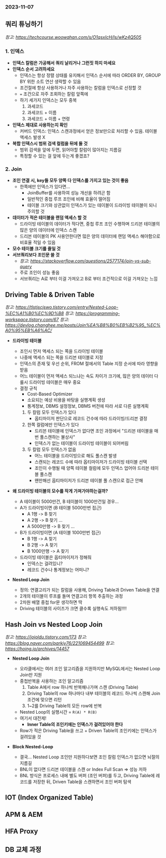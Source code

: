 ### 2023-11-07

## 쿼리 튜닝하기
*참고: https://techcourse.woowahan.com/s/O1qsxIcH/ls/wKz4Q505*
### 1. 인덱스
- **인덱스 칼럼은 가공해서 쿼리 날리거나 그런짓 하지 마세요**
- **인덱스 순서 고려하세요**
  - 인덱스는 항상 정렬 상태를 유지해서 인덱스 순서에 따라 ORDER BY, GROUP BY 위한 소트 연산 생략할 수 있음
  - 조건절에 항상 사용하거나 자주 사용하는 칼럼을 인덱스로 선정할 것
  - `=` 조건으로 자주 조회하는 칼럼 앞쪽에
  - 하기 세가지 인덱스는 모두 중복
    1. 과세코드
    2. 과세코드 + 이름
    3. 과세코드 + 이름 + 연령
- **인덱스 제대로 사용하는지 확인**
  - 커버드 인덱스: 인덱스 스캔과정에서 얻은 정보만으로 처리할 수 있음. 테이블 액세스 발생 X
- **복합 인덱스시 범위 검색 컬럼을 뒤에 둘 것**
  - 범위 검색을 앞에 두면, 읽어야할 칼럼이 많아지는 지름길
  - 특정할 수 있는 걸 앞에 두는게 좋겠죠?

### 2. Join
- **조인 연결 시, key들 모두 양쪽 다 인덱스를 가지고 있는 것이 좋음**
  - 한쪽에만 인덱스가 있다면...
    - JoinBuffer를 사용하여 성능 개선을 하려곤 함
    - 일반적인 중첩 루프 조인에 비해 효율이 떨어짐
    - 테이블 크기와 상관없이 인덱스가 있는 테이블이 드라이빙 테이블이 되니 주의할 것
- **데이터가 적은 테이블을 랜덤 액세스 할 것**
  - 드라이빙 테이블의 데이터가 적다면, 중첩 루프 조인 수행하며 드리븐 테이블의 많은 양의 데이터에 인덱스 스캔
  - 드리븐 테이블의 PK 사용안한다면 많은 양의 데이터에 랜덤 액세스 해야함으로 비효율 적일 수 있음
- **모수 테이블 크기를 줄일 것**
- **서브쿼리보다 조인문 쓸 것**
  - *참고: https://stackoverflow.com/questions/2577174/join-vs-sub-query*
  - 주로 조인이 성능 좋음
  - 서브쿼리는 A로 부터 이걸 가져오고 B로 부터 조건적으로 이걸 가져오는 느낌

## Driving Table & Driven Table
*참고: https://tlstjscjswo.tistory.com/entry/Nested-Loop-%EC%A1%B0%EC%9D%B8*
*참고: https://programming-workspace.tistory.com/67*
*참고: https://devlog.changhee.me/posts/Join%EA%B8%B0%EB%B2%95_%EC%A0%95%EB%A6%AC/*
- **드라이빙 테이블**
  - 조인시 먼저 액세스 되는 쪽을 드라이빙 테이블
  - 나중에 액세스 되는 쪽을 드리븐 테이블로 지정
  - 인덱스의 존재 및 우선 순위, FROM 절에서의 Table 지정 순서에 따라 영향을 받음
  - 어느 테이블이 먼저 액세스 되느냐는 속도 차이가 크기에, 많은 양의 데이터 다룰시 드라이빙 테이블은 매우 중요
  - 결정 규칙
    - Cost-Based Optimizer
    - 소요되는 예상 비용을 바탕을 실행계획 생성
    - 통계정보, DBMS 설정정보, DBMS 버전에 따라 서로 다른 실행계획
    1. 두 칼럼 모두 인덱스가 있다
       - 옵티마이저 판단으로 레코드 건수에 따라 드라이빙/드리븐 결정
    2. 한쪽 컬럼에만 인덱스가 있다
       - 드리븐 테이블에 인덱스가 없다면 조인 과정에서 "드리븐 테이블을 매번 풀스캔하는 불상사"
       - 인덱스가 없는 테이블이 드라이빙 테이블이 되어버림
    3. 두 칼럼 모두 인덱스가 없음
       - 어느 테이블을 드라이빙으로 해도 풀스캔 발생
       - 스캔되는 레코드 수에 따라 옵티마이저가 드라이빙 테이블 선택
       - 조인이 수행될 때 양쪽 테이블 컬럼에 모두 인덱스 업어야 드리븐 테이블 풀스캔
       - 왠만해선 옵티마이저가 드리븐 테이블 풀 스캔으로 접근 안해

- **왜 드라이빙 테이블의 모수를 작게 가져가야하는걸까?**
  - A 테이블이 5000만건, B 테이블이 1000만건일 경우... 
  - A가 드라이빙이면 (B 테이블 5000만번 접근)
    - A 1행 -> B 찾기
    - A 2행 -> B 찾기 ...
    - A 5000만행 -> B 찾기 ...
  - B가 드라이빙이면 (A 테이블 1000만번 접근)
    - B 1행 -> A 찾기
    - B 2행 -> A 찾기
    - B 1000만행 -> A 찾기
  - 드라이빙 테이블은 옵티마이저가 정해줘
    - 인덱스는 걸려있니?
    - 레코드 건수나 통계정보는 어떠니?

- **Nested Loop Join**
  - 정의: 연결고리가 되는 칼럼을 사용해, Driving Table과 Driven Table을 연결
  - 2개의 테이블이 루프를 돌며 연결고리 항목 추출하는 과정
  - 2차원 배열 중첩 for문 생각하면 딱
  - Driving 테이블의 사이즈가 크면 클수록 실행속도 저하됨!!!!

## Hash Join vs Nested Loop Join
*참고: https://jojoldu.tistory.com/173*
*참고: https://blog.naver.com/parkjy76/221069454499*
*참고: https://hoing.io/archives/14457*
- **Nested Loop Join**
  - 오라클에서는 여러 조인 알고리즘을 지원하지만 MySQL에서는 Nested Loop Join만 지원
  - 중첩반복을 사용하는 조인 알고리즘
    1. Table A에서 row 하나씩 반복해나가며 스캔 (Driving Table)
    2. Driving Table의 row 하나마다 내부 테이블의 레코드 하나씩 스캔해 Join 조건에 맞으면 리턴
    3. 1~2를 Driving Table의 모든 row에 반복
  - Nested Loop의 실행시간 = `R(A) * R(B)`
  - 여기서 대전제!
    - **Inner Table의 조인키에는 인덱스가 걸려있어야 한다**
  - Row가 적은 Driving Table을 쓰고 + Driven Table의 조인키에는 인덱스가 걸려있을 것

- **Block Nested-Loop**
  - 결국... Nested Loop 조인만 지원하다보면 조인 칼럼 인덱스가 없으면 뇌절의 지름길
  - BNL이 없다면 드리븐 테이블을 스캔 or Index Full Scan => 성능 저하
  - BNL 방식은 프로세스 내에 별도 버퍼 (조인 버퍼)를 두고, Driving Table에 레코드를 저장한 뒤, Driven Table을 스캔하면서 조인 버퍼 탐색

## IOT (Index Organized Table)

## APM & AEM

## HFA Proxy

## DB 교체 과정